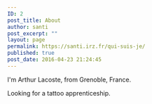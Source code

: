 ```yaml
---
ID: 2
post_title: About
author: santi
post_excerpt: ""
layout: page
permalink: https://santi.irz.fr/qui-suis-je/
published: true
post_date: 2016-04-23 21:24:45
---
```

I'm Arthur Lacoste, from Grenoble, France.

Looking for a tattoo apprenticeship.